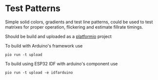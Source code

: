 # Test Patterns

Simple solid colors, gradients and test line patterns, could be used to test matrixes for proper operation, flickering and estimate fillrate timings.

Should be build and uploaded as a [platformio](https://platformio.org/) project


To build with Arduino's framework use
```
pio run -t upload
```

To build using ESP32 IDF with arduino's component use
```
pio run -t upload -e idfarduino
```
